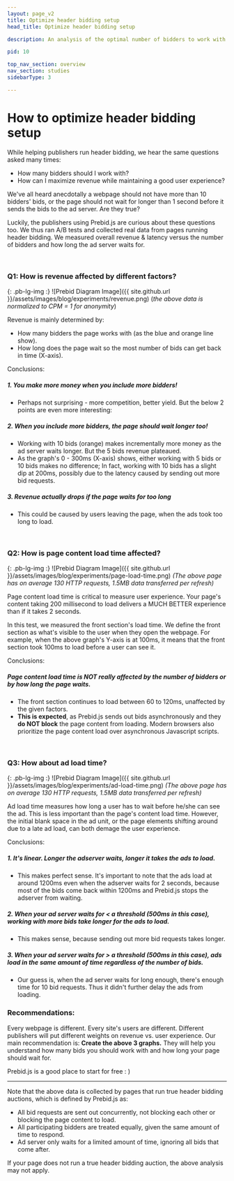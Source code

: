```yaml
---
layout: page_v2
title: Optimize header bidding setup
head_title: Optimize header bidding setup

description: An analysis of the optimal number of bidders to work with for header bidding, to optimize yield and user experience. 

pid: 10

top_nav_section: overview
nav_section: studies
sidebarType: 3

---
```




# How to optimize header bidding setup


While helping publishers run header bidding, we hear the same questions asked many times:

* How many bidders should I work with?
* How can I maximize revenue while maintaining a good user experience?

We've all heard anecdotally a webpage should not have more than 10 bidders' bids, or the page should not wait for longer than 1 second before it sends the bids to the ad server. Are they true? 

Luckily, the publishers using Prebid.js are curious about these questions too. We thus ran A/B tests and collected real data from pages running header bidding. We measured overall revenue & latency versus the number of bidders and how long the ad server waits for.

<br>

### Q1: How is revenue affected by different factors?

{: .pb-lg-img :}
![Prebid Diagram Image]({{ site.github.url }}/assets/images/blog/experiments/revenue.png)
(_the above data is normalized to CPM = 1 for anonymity_)

Revenue is mainly determined by:

* How many bidders the page works with (as the blue and orange line show).
* How long does the page wait so the most number of bids can get back in time (X-axis).

Conclusions:

##### 1. You make more money when you include more bidders!

* Perhaps not surprising - more competition, better yield. But the below 2 points are even more interesting:

##### 2. When you include more bidders, the page should wait longer too!

* Working with 10 bids (orange) makes incrementally more money as the ad server waits longer. But the 5 bids revenue plateaued.
* As the graph's 0 - 300ms (X-axis) shows, either working with 5 bids or 10 bids makes no difference; In fact, working with 10 bids has a slight dip at 200ms, possibly due to the latency caused by sending out more bid requests.


##### 3. Revenue actually drops if the page waits for too long

* This could be caused by users leaving the page, when the ads took too long to load. 

<br>

### Q2: How is page content load time affected?

{: .pb-lg-img :}
![Prebid Diagram Image]({{ site.github.url }}/assets/images/blog/experiments/page-load-time.png)
_(The above page has on average 130 HTTP requests, 1.5MB data transferred per refresh)_


Page content load time is critical to measure user experience. Your page's content taking 200 millisecond to load delivers a MUCH BETTER experience than if it takes 2 seconds. 

In this test, we measured the front section's load time. We define the front section as what's visible to the user when they open the webpage. For example, when the above graph's Y-axis is at 100ms, it means that the front section took 100ms to load before a user can see it.

Conclusions:

##### Page content load time is NOT really affected by the number of bidders or by how long the page waits.

* The front section continues to load between 60 to 120ms, unaffected by the given factors. 
* **This is expected**, as Prebid.js sends out bids asynchronously and they **do NOT block** the page content from loading. Modern browsers also prioritize the page content load over asynchronous Javascript scripts. 


<br>

### Q3: How about ad load time?

{: .pb-lg-img :}
![Prebid Diagram Image]({{ site.github.url }}/assets/images/blog/experiments/ad-load-time.png)
_(The above page has on average 130 HTTP requests, 1.5MB data transferred per refresh)_

Ad load time measures how long a user has to wait before he/she can see the ad. This is less important than the page's content load time. However, the initial blank space in the ad unit, or the page elements shifting around due to a late ad load, can both demage the user experience.

Conclusions:

##### 1. It's linear. Longer the adserver waits, longer it takes the ads to load.

* This makes perfect sense. It's important to note that the ads load at around 1200ms even when the adserver waits for 2 seconds, because most of the bids come back within 1200ms and Prebid.js stops the adserver from waiting.

##### 2. When your ad server waits for < a threshold (500ms in this case), working with more bids take longer for the ads to load. 

* This makes sense, because sending out more bid requests takes longer.

##### 3. When your ad server waits for > a threshold (500ms in this case), ads load in the same amount of time regardless of the number of bids.

* Our guess is, when the ad server waits for long enough, there's enough time for 10 bid requests. Thus it didn't further delay the ads from loading.



### Recommendations:

Every webpage is different. Every site's users are different. Different publishers will put different weights on revenue vs. user experience. Our main recommendation is: **Create the above 3 graphs.** They will help you understand how many bids you should work with and how long your page should wait for. 

Prebid.js is a good place to start for free : )

<hr class="half-rule">

Note that the above data is collected by pages that run true header bidding auctions, which is defined by Prebid.js as:

* All bid requests are sent out concurrently, not blocking each other or blocking the page content to load.
* All participating bidders are treated equally, given the same amount of time to respond.
* Ad server only waits for a limited amount of time, ignoring all bids that come after.

If your page does not run a true header bidding auction, the above analysis may not apply.


